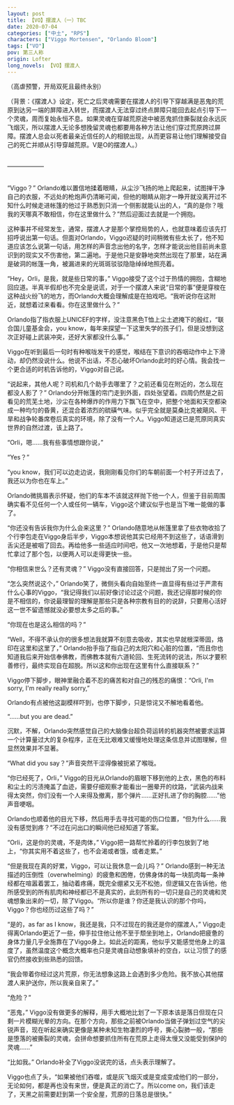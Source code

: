 ```yaml
---
layout: post
title: 【VO】摆渡人（一）TBC
date: 2020-07-04
categories: ["中土", "RPS"]
characters: ["Viggo Mortensen", "Orlando Bloom"]
tags: ["VO"]
pov: 第三人称
origin: Lofter
long_novels: 【VO】摆渡人
---
```


（高虐预警，开局双死且最终永别）

（背景：《摆渡人》设定，死亡之后灵魂需要在摆渡人的引导下穿越满是恶鬼的荒原到达另一端的屏障进入转世，而摆渡人无法穿过终点屏障只能回去起点引导下一个灵魂，周而复始永恒不息。如果灵魂在穿越荒原途中被恶鬼抓住撕裂就会永远灰飞烟灭，所以摆渡人无论多想挽留灵魂也都要用各种方法让他们穿过荒原跨过屏障。摆渡人总会以死者最亲近信任的人的相貌出现，从而更容易让他们理解接受自己的死亡并顺从引导穿越荒原。V是O的摆渡人。）
<br><br>

——————
<br><br>

“Viggo？” Orlando难以置信地揉着眼睛，从尘沙飞扬的地上爬起来，试图掸干净自己的衣服，不远处的枪炮声仍清晰可闻，但他的眼睛从刚才一睁开就没离开过不知什么时候走进帐篷的他过于熟悉到只消一个侧影就能认出的人，“真的是你？哦我的天哪真不敢相信，你在这里做什么？”然后迎面过去就是一个拥抱。

这种事并不经常发生，通常，摆渡人才是那个掌控局势的人，也就意味着应该先打招呼说出第一句话。但面对Orlando，Viggo迟疑的时间稍微有些太长了，他不知道应该怎么说第一句话，用怎样的声音念出他的名字，怎样才能说出他目前尚未意识到的现实又不伤害他，第二遍地。于是他只是安静地突然出现在了那里，站在满是破洞的帐篷一角，被漏进来的光斑斑驳驳隐隐绰绰地照亮着。

“Hey，Orli，是我，就是些日常的事，” Viggo接受了这个过于热情的拥抱，含糊地回应道。半真半假却也不完全是说谎，对于一个摆渡人来说“日常的事”便是穿梭在这种战火纷飞的地方，而Orlando大概会理解成是在拍戏吧。“我听说你在这附近，就想着过来看看。你在这里做什么？”

Orlando指了指衣服上UNICEF的字样，没注意黑色T恤上尘土遮掩下的殷红，“联合国儿童基金会，you know，每年来探望一下这里失学的孩子们，但是没想到这次正好碰上武装冲突，还好大家都没什么事。”

Viggo在听到最后一句时有种喉咙发干的感觉，喉结在下意识的吞咽动作中上下滑动，却仍然没说什么。他说不出话，不忍心破坏Orlando此时的好心情。我会找一个更合适的时机告诉他的，Viggo对自己说。

“说起来，其他人呢？司机和几个助手去哪里了？之前还看见在附近的，怎么现在都没人影了？” Orlando分开帐篷的帘门走到外面，四处张望着。四周仍然是之前看见的荒芜土地，沙尘在各种爆炸的作用力下飘飞在空中，把整个地面和天空都染成一种均匀的昏黄，还混合着浓烈的硫磺气味。似乎完全就是莫桑比克被飓风、干旱和战争轮番席卷后真实的环境，除了没有一个人。Viggo知道这已是荒原同真实世界的自然过渡，该上路了。

“Orli，嗯……我有些事情想跟你说，”

“Yes？”

“you know，我们可以边走边说，我刚刚看见你们的车朝前面一个村子开过去了，我还以为你也在车上。”

Orlando微挑眉表示怀疑，他们的车本不该就这样抛下他一个人，但鉴于目前周围确实看不见任何一个人或任何一辆车，Viggo这个建议似乎也是当下唯一能做的事了。

“你还没有告诉我你为什么会来这里？” Orlando随意地从帐篷里拿了些衣物收拾了个行李包走在Viggo身后半步，Viggo本想说他其实已经用不到这些了，话语滑到舌尖还是被咽了回去。再给他多一些适应时间吧，他又一次地想着，于是他只是帮忙拿过了那个包，以便两人可以走得更快一些。

“你相信来世么？还有灵魂？” Viggo没有直接回答，只是抛出了另一个问题。

“怎么突然说这个，” Orlando笑了，微侧头看向自始至终一直显得有些过于严肃有什么心事的Viggo，“我记得我们以前好像讨论过这个问题，我还记得那时候的你是不相信的，你说最理智的理解是那些只是各种宗教有目的的说辞，只要用心活好这一世不留遗憾就没必要想太多之后的事。”

“你现在也是这么相信的吗？”

“Well，不得不承认你的很多想法我就算不刻意去吸收，其实也早就根深蒂固，烙印在这里和这里了，” Orlando抬手指了指自己的太阳穴和心脏的位置，“而且你也知道我后来开始信奉佛教，而佛教本就有六道轮回、生死流转的说法，所以才要积善修行，最终实现自在超脱。所以这和你出现在这里有什么直接联系？”

Viggo停下脚步，眼神里融合着不忍的痛苦和对自己的残忍的痛恨：“Orli, I'm sorry, I'm really really sorry,” 

Orlando有点被他这副模样吓到，也停下脚步，只是惊诧又不解地看着他。

“……but you are dead.”

沉默，不解，Orlando突然感觉自己的大脑像台超负荷运转的机器突然被要求运算一个计算量过大的复杂程序，正在无比艰难又缓慢地处理这条信息并试图理解，但显然效果并不显著。

“What did you say？”声音突然干涩得像被扼紧了喉咙。

“你已经死了，Orli，” Viggo的目光从Orlando的眉眼下移到他的上衣，黑色的布料和尘土的污渍掩盖了血迹，需要仔细观察才能看出一圈晕开的纹路，“武装内战来得太突然，你们没有一个人来得及撤离，那个弹片……正好扎进了你的胸腔……”他声音哽咽。

Orlando也顺着他的目光下移，然后用手去寻找可能的伤口位置，“但为什么……我没有感觉到疼？”不过在问出口的瞬间他已经知道了答案。

“Orli，这是你的灵魂，不是肉体，” Viggo把一路帮忙拎着的行李包放到了地上，“你其实用不着这些了，也不会渴或者饿，或者走累。”

“但是我现在真的好累，Viggo，可以让我休息一会儿吗？” Orlando感到一种无法描述的压倒性（overwhelming）的疲惫和困倦，仿佛身体的每一块肌肉每一条神经都在喧嚣着罢工，抽动着疼痛，既完全绷紧又无不松弛，但逻辑又在告诉他，他所感受到的所有肌肉和神经都已不是真实的，此刻所有的一切只是自己的灵魂和灵魂想象出来的一切，除了Viggo。“所以你是谁？你还是我认识的那个你吗，Viggo？你也经历过这些了吗？”

“是的，as far as I know，我还是我，只不过现在的我还是你的摆渡人，” Viggo走得离Orlando更近了一些，伸手拉住他让他不至于颓坐到地上，Orlando把疲惫的身体力量几乎全施靠在了Viggo身上。如此近的距离，他似乎又能感觉他身上的温度了，虽然温度这个概念大概率也只是灵魂自动想象填补的空白，以让习惯了的感官仍然接收到些熟悉的回馈。

“我会带着你经过这片荒原，你无法想象这路上会遇到多少危险。我不放心其他摆渡人来护送你，所以我亲自来了。”

“危险？”

“恶鬼，” Viggo没有做更多的解释，用手大概地比划了一下原本该是落日但现在只剩一片模糊光晕的方向。在那个方向，那些之前被Orlando当做子弹划过空气的尖锐声音，现在听起来确实更像是某种未知生物凄烈的呼号，撕心裂肺一般，“那些是堕落的被撕裂的灵魂，会拼命想要抓住所有在荒原上走得太慢又没能受到保护的灵魂……”

“比如我。” Orlando补全了Viggo没说完的话，点头表示理解了。

Viggo也点了头，“如果被他们吞噬，或是灰飞烟灭或是变成变成他们的一部分，无论如何，都是再也没有来世，便是真正的消亡了。所以come on，我们该走了，天黑之前需要赶到第一个安全屋，荒原的日落总是很快。”

